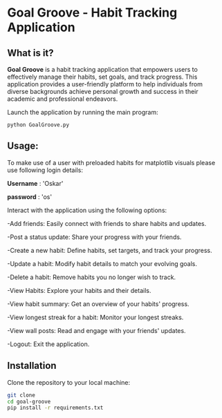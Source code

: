 # Goal Groove - Habit Tracking Application

## What is it?

**Goal Groove** is a habit tracking application that empowers users to effectively manage their habits, set goals, and track progress. This application provides a user-friendly platform to help individuals from diverse backgrounds achieve personal growth and success in their academic and professional endeavors.

Launch the application by running the main program:

    python GoalGroove.py

## Usage:

To make use of a user with preloaded habits for matplotlib visuals please use following login details:

**Username** : 'Oskar'

**password** : 'os'

Interact with the application using the following options:

-Add friends: Easily connect with friends to share habits and updates.

-Post a status update: Share your progress with your friends.

-Create a new habit: Define habits, set targets, and track your progress.

-Update a habit: Modify habit details to match your evolving goals.

-Delete a habit: Remove habits you no longer wish to track.

-View Habits: Explore your habits and their details.

-View habit summary: Get an overview of your habits' progress.

-View longest streak for a habit: Monitor your longest streaks.

-View wall posts: Read and engage with your friends' updates.

-Logout: Exit the application.

## Installation

Clone the repository to your local machine:
   ```bash
   git clone 
   cd goal-groove
   pip install -r requirements.txt
